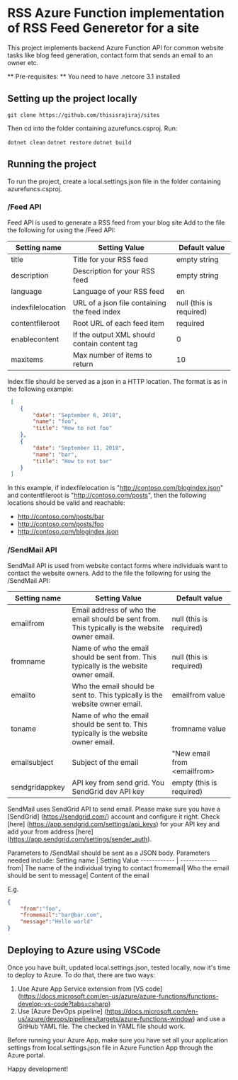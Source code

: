 # RSS Azure Function implementation of RSS Feed Generetor for a site
This project implements backend Azure Function API for common website tasks
like blog feed generation, contact form that sends an email to an owner etc.


** Pre-requisites: ** You need to have .netcore 3.1 installed 

## Setting up the project locally
`` git clone https://github.com/thisisrajiraj/sites ``

Then cd into the folder containing azurefuncs.csproj. Run:

`` dotnet clean ``
`` dotnet restore ``
`` dotnet build ``

## Running the project
To run the project, create a local.settings.json file in the folder containing azurefuncs.csproj.

### /Feed API
Feed API is used to generate a RSS feed from your blog site
Add to the file the following for using the /Feed API:

Setting name | Setting Value| Default value
------------ | -------------| -------------
title| Title for your RSS feed|empty string 
description| Description for your RSS feed| empty string 
language| Language of your RSS feed| en
indexfilelocation| URL of a json file containing the feed index| null (this is required)
contentfileroot| Root URL of each feed item| required
enablecontent| If the output XML should contain content tag| 0
maxitems| Max number of items to return | 10

Index file should be served as a json in a HTTP location. The format 
is as in the following example:
```json
 [
    {
        "date": "September 6, 2018",
        "name": "foo",
        "title": "How to not foo"
    },
    {
        "date": "September 11, 2018",
        "name": "bar",
        "title": "How to not bar"
    }
 ]
 ```
 In this example, if indexfilelocation is "http://contoso.com/blogindex.json" and contentfileroot 
 is "http://contoso.com/posts", then the following locations should be valid and reachable:

 * http://contoso.com/posts/bar
 * http://contoso.com/posts/foo
 * http://contoso.com/blogindex.json

### /SendMail API
SendMail API is used from website contact forms where individuals
want to contact the website owners.
Add to the file the following for using the /SendMail API:

Setting name | Setting Value| Default value
------------ | -------------| -------------
emailfrom| Email address of who the email should be sent from. This typically is the website owner email.| null (this is required)
fromname| Name of who the email should be sent from. This typically is the website owner email.| null (this is required)
emailto| Who the email should be sent to.  This typically is the website owner email.| emailfrom value
toname| Name of who the email should be sent to. This typically is the website owner email.| fromname value
emailsubject| Subject of the email| "New email from &lt;emailfrom&gt;
sendgridappkey| API key from send grid. You SendGrid dev API key | empty (this is required)

SendMail uses SendGrid API to send email. Please make sure you 
have a [SendGrid] (https://sendgrid.com/) account and configure it right.
Check [here] (https://app.sendgrid.com/settings/api_keys) for your API key
and add your from address [here] (https://app.sendgrid.com/settings/sender_auth).

Parameters to /SendMail should be sent as a JSON body. Parameters needed include:
Setting name | Setting Value
------------ | -------------
from| The name of the individual trying to contact
fromemail| Who the email should be sent to
message| Content of the email

E.g.
``` json
{
    "from":"foo",
    "fromemail":"bar@bar.com",
    "message":"Hello world"
}
```


## Deploying to Azure using VSCode
Once you have built, updated local.settings.json, tested locally, now it's
time to deploy to Azure. To do that, there are two ways:

1. Use Azure App Service extension from [VS code] (https://docs.microsoft.com/en-us/azure/azure-functions/functions-develop-vs-code?tabs=csharp)
2. Use [Azure DevOps pipeline] (https://docs.microsoft.com/en-us/azure/devops/pipelines/targets/azure-functions-window)
and use a GitHub YAML file. The checked in YAML file should work.

Before running your Azure App, make sure you have set all your application
settings from local.settings.json file in Azure Function App through the 
Azure portal.

Happy development!